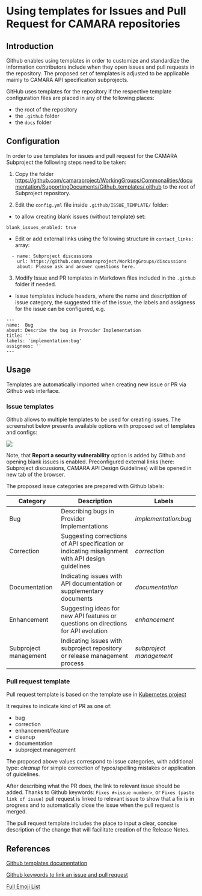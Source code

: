 # Using templates for Issues and Pull Request for CAMARA repositories 

## Introduction

Github enables using templates in order to customize and standardize the information contributors 
include when they open issues and pull requests in the repository.
The proposed set of templates is adjusted to be applicable mainly to CAMARA API specification subprojects.

GitHub uses templates for the repository if the respective template configuration files are placed in any of the following places:
* the root of the repository
* the `.github` folder
* the `docs` folder


## Configuration

In order to use templates for issues and pull request for the CAMARA Subproject the following steps need to be taken:

1. Copy the folder https://github.com/camaraproject/WorkingGroups/Commonalities/documentation/SupportingDocuments/Github_templates/.github
to the root of Subproject repository.

2. Edit the `config.yml` file inside `.github/ISSUE_TEMPLATE/` folder:
* to allow creating blank issues (without template) set:
```      
blank_issues_enabled: true
```
* Edit or add external links using the following structure in `contact_links:` array:

```
  - name: Subproject discussions 
    url: https://github.com/camaraproject/WorkingGroups/discussions
    about: Please ask and answer questions here.
 ```
3. Modify Issue and PR templates in Markdown files included in the  `.github` folder if needed.
* Issue templates include headers, where the name and descripttion of issue category, the suggested title of the issue, 
the labels and assigness for the issue can be configured, e.g. 

```
---
name:  Bug 
about: Describe the bug in Provider Implementation
title: ''
labels: 'implementation:bug'
assignees: ''
---
```

## Usage
Templates are automatically imported when creating new issue or PR via Github web interface.

### Issue templates 

Github allows to multiple templates to be used for creating issues.
The screenshot below presents available options with proposed set of templates and configs: 

![](images/New%20Issue%20%C2%B7%20templates.png)

Note, that **Report a security vulnerability** option is added by Github and opening blank issues is enabled.
Preconfigured external links (here:  Subproject discussions,  CAMARA API Design Guidelines) will be opened in new tab of the browser.



The proposed issue categories are prepared with Github labels:

|Category| Description|Labels|
|---|---|---|
|Bug| Describing bugs in Provider Implementations|_implementation:bug_|
|Correction|Suggesting corrections of API specification or indicating misalignment with API design guidelines|_correction_|
|Documentation| Indicating issues with API documentation or supplementary documents| _documentation_|
|Enhancement| Suggesting ideas for new API features or questions on directions for API evolution| _enhancement_|
|Subproject management| Indicating issues with subproject repository or release management process|_subproject management_|


### Pull request template

Pull request template is based on the template use in [Kubernetes project](https://github.com/kubernetes/kubernetes/blob/master/.github/PULL_REQUEST_TEMPLATE.md)

It requires to indicate kind of PR as one of:
* bug
* correction
* enhancement/feature
* cleanup
* documentation
* subproject management

The proposed above values correspond to issue categories, with additional type: _cleanup_ for simple correction of typos/spelling mistakes or application of guidelines.

After describing what the PR does, the link to relevant issue should be added.
Thanks to Github keywords: `Fixes #<issue number>`, or `Fixes (paste link of issue)` pull request is linked to relevant issue to show that a fix is in progress and to automatically close the issue when the pull request is merged.

The pull request template includes the place to input a clear, concise description of the change that will facilitate creation of the Release Notes. 


## References
[Github templates documentation](https://docs.github.com/en/communities/using-templates-to-encourage-useful-issues-and-pull-requests/about-issue-and-pull-request-templates)

[Github keywords to link an issue and pull request](https://docs.github.com/en/get-started/writing-on-github/working-with-advanced-formatting/using-keywords-in-issues-and-pull-requests)

[Full Emoji List](https://unicode.org/emoji/charts/full-emoji-list.html)
